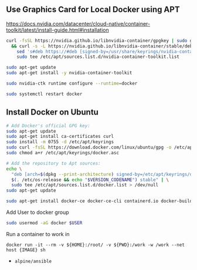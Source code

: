 
## Use Graphics Card for Local Docker using APT

https://docs.nvidia.com/datacenter/cloud-native/container-toolkit/latest/install-guide.html#installation

``` bash
curl -fsSL https://nvidia.github.io/libnvidia-container/gpgkey | sudo gpg --dearmor -o /usr/share/keyrings/nvidia-container-toolkit-keyring.gpg \
  && curl -s -L https://nvidia.github.io/libnvidia-container/stable/deb/nvidia-container-toolkit.list | \
    sed 's#deb https://#deb [signed-by=/usr/share/keyrings/nvidia-container-toolkit-keyring.gpg] https://#g' | \
    sudo tee /etc/apt/sources.list.d/nvidia-container-toolkit.list
```

``` bash
sudo apt-get update
sudo apt-get install -y nvidia-container-toolkit
```

``` bash
sudo nvidia-ctk runtime configure --runtime=docker
```

``` bash
sudo systemctl restart docker
```
## Install Docker on Ubuntu

``` bash
# Add Docker's official GPG key:
sudo apt-get update
sudo apt-get install ca-certificates curl
sudo install -m 0755 -d /etc/apt/keyrings
sudo curl -fsSL https://download.docker.com/linux/ubuntu/gpg -o /etc/apt/keyrings/docker.asc
sudo chmod a+r /etc/apt/keyrings/docker.asc

# Add the repository to Apt sources:
echo \
  "deb [arch=$(dpkg --print-architecture) signed-by=/etc/apt/keyrings/docker.asc] https://download.docker.com/linux/ubuntu \
  $(. /etc/os-release && echo "$VERSION_CODENAME") stable" | \
  sudo tee /etc/apt/sources.list.d/docker.list > /dev/null
sudo apt-get update
```


```bash
sudo apt-get install docker-ce docker-ce-cli containerd.io docker-buildx-plugin docker-compose-plugin
```

Add User to docker group

``` bash
sudo usermod -aG docker $USER
```

Run a container to work in

```
docker run -it --rm -v ${HOME}:/root/ -v ${PWD}:/work -w /work --net host {IMAGE} sh
```

 - `alpine/ansible`
